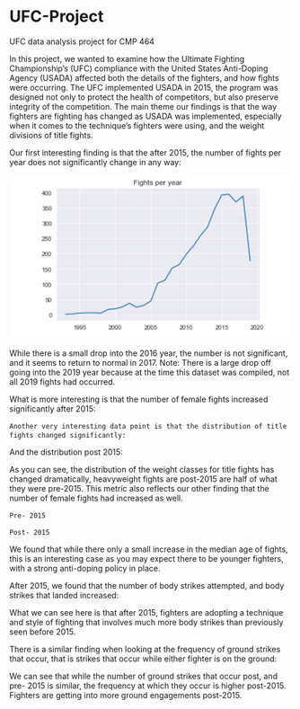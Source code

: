# UFC-Project
UFC data analysis project for CMP 464


In this project, we wanted to examine how the Ultimate Fighting Championship’s (UFC)
compliance with the United States Anti-Doping Agency (USADA) affected both the details of the
fighters, and how fights were occurring. The UFC implemented USADA in 2015, the program
was designed not only to protect the health of competitors, but also preserve integrity of the
competition. The main theme our findings is that the way fighters are fighting has changed as
USADA was implemented, especially when it comes to the technique’s fighters were using, and
the weight divisions of title fights.

Our first interesting finding is that the after 2015, the number of fights per year does not
significantly change in any way:

![Screenshot](Picture1.png)


While there is a small drop into the 2016 year, the number is not significant, and it seems to
return to normal in 2017. Note: There is a large drop off going into the 2019 year because at
the time this dataset was compiled, not all 2019 fights had occurred.

What is more interesting is that the number of
female fights increased significantly after 2015:


```
Another very interesting data point is that the distribution of title fights changed significantly:
```
And the distribution post 2015:

As you can see, the distribution of the weight classes for title fights has changed dramatically,
heavyweight fights are post-2015 are half of what they were pre-2015. This metric also reflects our
other finding that the number of female fights had increased as well.

```
Pre- 2015
```
```
Post- 2015
```

We found that while there only a small increase in the median age of fights, this is an
interesting case as you may expect there to be younger fighters, with a strong anti-doping policy in
place.

After 2015, we found that the number of body strikes attempted, and body strikes that landed
increased:

What we can see here is that after 2015, fighters are adopting a technique and style of fighting
that involves much more body strikes than previously seen before 2015.


There is a similar finding when looking at the frequency of ground strikes that occur, that is
strikes that occur while either fighter is on the ground:

We can see that while the number of ground strikes that occur post, and pre- 2015 is similar, the
frequency at which they occur is higher post-2015. Fighters are getting into more ground engagements
post-2015.

